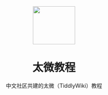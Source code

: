 <div align="center" id="madewithlua">
    <img src="https://avatars.githubusercontent.com/u/66825358?s=200&v=4" width="110", height="100">
</div>

<h1 align="center">太微教程 </h1>

<p align="center">
中文社区共建的太微（TiddlyWiki）教程
</p>
